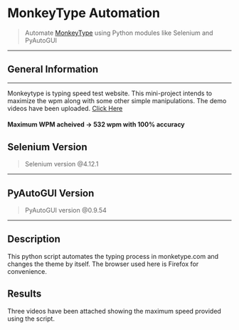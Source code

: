 # MonkeyType Automation 
>Automate [MonkeyType](https://monkeytype.com/ "MonkeyTpye Home") using Python modules like Selenium and PyAutoGUI
---
## General Information
---
Monkeytype is typing speed test website. This mini-project intends to maximize the wpm along with some other simple manipulations.
The demo videos have been uploaded. [Click Here](https://www.youtube.com/channel/UCfhD_VAUPDHEnSouTMqu7jQ/ "Demo Videos")
#### Maximum WPM acheived -> 532 wpm with 100% accuracy

## Selenium Version

>Selenium version @4.12.1
---

## PyAutoGUI Version

>PyAutoGUI version @0.9.54
---

## Description
This python script automates the typing process in monketype.com and changes the theme by itself.
The browser used here is Firefox for convenience.

## Results
Three videos have been attached showing the maximum speed provided using the script.